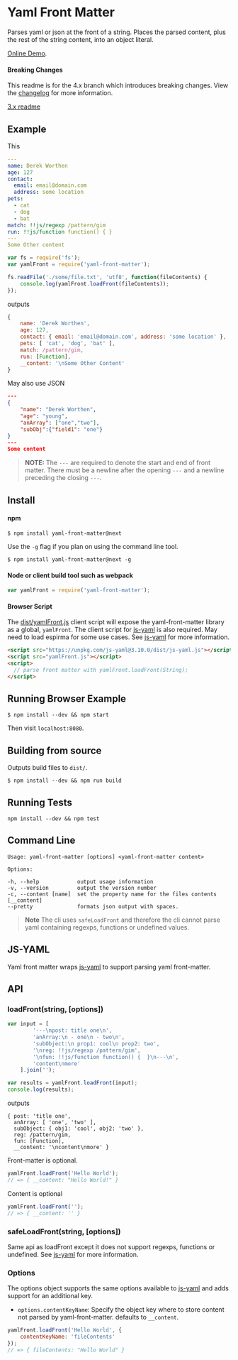 # Yaml Front Matter

Parses yaml or json at the front of a string. Places the parsed content, plus the rest of the string content, into an object literal.

[Online Demo](https://dworthen.github.io/js-yaml-front-matter/).

#### Breaking Changes

This readme is for the 4.x branch which introduces breaking changes. View the [changelog](CHANGELOG.md) for more information.

[3.x readme](https://github.com/dworthen/js-yaml-front-matter/tree/v3.4.0)

## Example

This

```yaml
---
name: Derek Worthen
age: 127
contact:
  email: email@domain.com
  address: some location
pets:
  - cat
  - dog
  - bat
match: !!js/regexp /pattern/gim
run: !!js/function function() { }
---
Some Other content
```

```js
var fs = require('fs');
var yamlFront = require('yaml-front-matter');

fs.readFile('./some/file.txt', 'utf8', function(fileContents) {
    console.log(yamlFront.loadFront(fileContents));
});

```

outputs

```js
{ 
    name: 'Derek Worthen',
    age: 127,
    contact: { email: 'email@domain.com', address: 'some location' },
    pets: [ 'cat', 'dog', 'bat' ],
    match: /pattern/gim,
    run: [Function],
    __content: '\nSome Other Content' 
}
```

May also use JSON

```json
---
{
    "name": "Derek Worthen",
    "age": "young",
    "anArray": ["one","two"],
    "subObj":{"field1": "one"}
}
---
Some content
```

> __NOTE:__ The `---` are required to denote the start and end of front matter. There must be a newline after the opening `---` and a newline preceding the closing `---`.

## Install

#### npm

```shell
$ npm install yaml-front-matter@next
```

Use the `-g` flag if you plan on using the command line tool.

```shell
$ npm install yaml-front-matter@next -g
```

#### Node or client build tool such as webpack

```js
var yamlFront = require('yaml-front-matter');
```
    
#### Browser Script

The [dist/yamlFront.js](dist/yamlFront.js) client script will expose the yaml-front-matter library as a global, `yamlFront`. The client script for [js-yaml](https://github.com/nodeca/js-yaml) is also required. May need to load espirma for some use cases. See [js-yaml](https://github.com/nodeca/js-yaml) for more information.

```html
<script src="https://unpkg.com/js-yaml@3.10.0/dist/js-yaml.js"></script>
<script src="yamlFront.js"></script>
<script>
  // parse front matter with yamlFront.loadFront(String);
</script>
```

## Running Browser Example

```shell
$ npm install --dev && npm start
```

Then visit `localhost:8080`.

## Building from source

Outputs build files to `dist/`.

```shell
$ npm install --dev && npm run build
```

## Running Tests

```shell
npm install --dev && npm test
```

## Command Line

```shell
Usage: yaml-front-matter [options] <yaml-front-matter content>

Options:

-h, --help            output usage information
-v, --version         output the version number
-c, --content [name]  set the property name for the files contents [__content]
--pretty              formats json output with spaces. 
```

> **Note** The cli uses `safeLoadFront` and therefore the cli cannot parse yaml containing regexps, functions or undefined values.

## JS-YAML

Yaml front matter wraps [js-yaml](https://github.com/nodeca/js-yaml) to support parsing yaml front-matter.

## API

### loadFront(string, [options])

```js
var input = [
        '---\npost: title one\n',
        'anArray:\n - one\n - two\n',
        'subObject:\n prop1: cool\n prop2: two',
        '\nreg: !!js/regexp /pattern/gim',
        '\nfun: !!js/function function() {  }\n---\n',
        'content\nmore'
    ].join('');

var results = yamlFront.loadFront(input);
console.log(results);
```

outputs

```shell
{ post: 'title one',
  anArray: [ 'one', 'two' ],
  subObject: { obj1: 'cool', obj2: 'two' },
  reg: /pattern/gim,
  fun: [Function],
  __content: '\ncontent\nmore' }
```

Front-matter is optional.

```js
yamlFront.loadFront('Hello World');
// => { __content: "Hello World!" }
```

Content is optional

```js
yamlFront.loadFront('');
// => { __content: '' }
```

### safeLoadFront(string, [options])

Same api as loadFront except it does not support regexps, functions or undefined. See [js-yaml](https://github.com/nodeca/js-yaml) for more information.

### Options

The options object supports the same options available to [js-yaml](https://github.com/nodeca/js-yaml) and adds support for an additional key.

- `options.contentKeyName`: Specify the object key where to store content not parsed by yaml-front-matter. defaults to `__content`.

```js
yamlFront.loadFront('Hello World', {
    contentKeyName: 'fileContents' 
});
// => { fileContents: "Hello World" }
```
